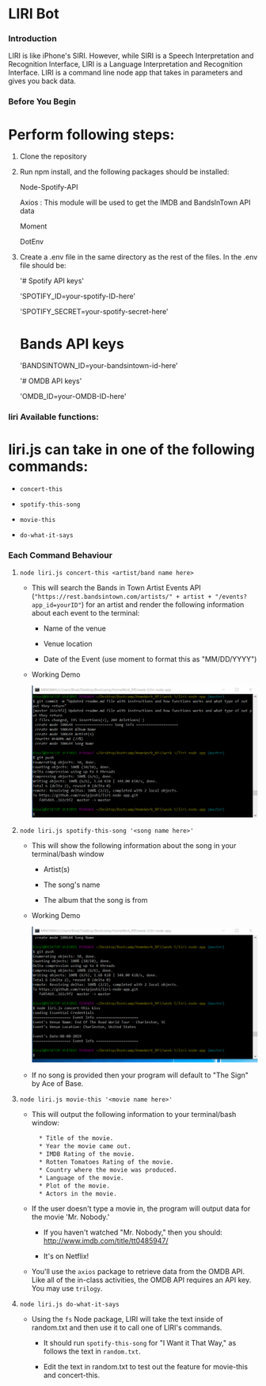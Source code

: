 # LIRI Bot

### Introduction


LIRI is like iPhone's SIRI. However, while SIRI is a Speech Interpretation and Recognition Interface, LIRI is a Language Interpretation and Recognition Interface. LIRI is a command line node app that takes in parameters and gives you back data.



### Before You Begin

# Perform following steps:

1.  Clone the repository

2.  Run npm install, and the following packages should be installed:

      Node-Spotify-API

      Axios : This module will be used to get the IMDB and BandsInTown API data

      Moment

      DotEnv

3.  Create a .env file in the same directory as the rest of the files. In the .env file should be:

      '# Spotify API keys'

      'SPOTIFY_ID=your-spotify-ID-here'

      'SPOTIFY_SECRET=your-spotify-secret-here'

      # Bands API keys

      'BANDSINTOWN_ID=your-bandsintown-id-here'

      '# OMDB API keys'

      'OMDB_ID=your-OMDB-ID-here'


### liri Available functions:

# liri.js can take in one of the following commands:

   * `concert-this`

   * `spotify-this-song`

   * `movie-this`

   * `do-what-it-says`

### Each Command Behaviour

1. `node liri.js concert-this <artist/band name here>`

   * This will search the Bands in Town Artist Events API (`"https://rest.bandsintown.com/artists/" + artist + "/events?app_id=yourID"`) for an artist and render the following information about each event to the terminal:

     * Name of the venue

     * Venue location

     * Date of the Event (use moment to format this as "MM/DD/YYYY")

   * Working Demo

     ![concert-this](assets/concert-this.gif)  

2. `node liri.js spotify-this-song '<song name here>'`

   * This will show the following information about the song in your terminal/bash window

     * Artist(s)

     * The song's name

     * The album that the song is from
   * Working Demo

     ![concert-this](assets/spotify-this-song.gif)   

   * If no song is provided then your program will default to "The Sign" by Ace of Base.


   
3. `node liri.js movie-this '<movie name here>'`

   * This will output the following information to your terminal/bash window:

     ```
       * Title of the movie.
       * Year the movie came out.
       * IMDB Rating of the movie.
       * Rotten Tomatoes Rating of the movie.
       * Country where the movie was produced.
       * Language of the movie.
       * Plot of the movie.
       * Actors in the movie.
     ```

   * If the user doesn't type a movie in, the program will output data for the movie 'Mr. Nobody.'

     * If you haven't watched "Mr. Nobody," then you should: <http://www.imdb.com/title/tt0485947/>

     * It's on Netflix!

   * You'll use the `axios` package to retrieve data from the OMDB API. Like all of the in-class activities, the OMDB API requires an API key. You may use `trilogy`.

4. `node liri.js do-what-it-says`

   * Using the `fs` Node package, LIRI will take the text inside of random.txt and then use it to call one of LIRI's commands.

     * It should run `spotify-this-song` for "I Want it That Way," as follows the text in `random.txt`.

     * Edit the text in random.txt to test out the feature for movie-this and concert-this.





